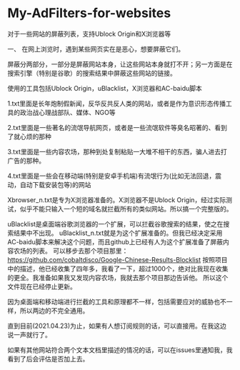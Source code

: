 # My-AdFilters-for-websites
对于一些网站的屏蔽列表，支持Ublock Origin和X浏览器等

一、
在网上浏览时，遇到某些网页实在是恶心，想要屏蔽它们。

屏蔽分两部分，一部分是屏蔽网站本身，让这些网站本身就打不开；另一方面是在搜索引擎（特别是谷歌）的搜索结果中屏蔽这些网站的链接。

使用的工具包括Ublock Origin，uBlacklist，X浏览器和AC-baidu脚本

1.txt里面是长年炮制假新闻，反华反共反人类的网站，或者是作为意识形态传播工具的政治战心理战部队、媒体、NGO等

2.txt里面是一些著名的流氓导航网页，或者是一些流氓软件等臭名昭著的、看到了就心烦的那种

3.txt里面是一些内容农场，那种到处复制粘贴一大堆不相干的东西，骗人进去打广告的那种。

4.txt里面是一些会在移动端(特别是安卓手机端)有流氓行为(比如无法回退，震动，自动下载安装包等)的网站

Xbrowser_n.txt是专为X浏览器准备的。X浏览器不是Ublock Origin，经过实际测试，似乎不能只输入一个短的域名就拦截所有的类似网站。所以搞一个完整版的。

uBlacklist是桌面端谷歌浏览器的一个扩展，可以拦截谷歌搜索的结果，使之在搜索结果中不出现。
uBlacklist_n.txt就是为这个扩展准备的。但我已经决定采用AC-baidu脚本来解决这个问题，而且github上已经有人为这个扩展准备了屏蔽内容农场的列表。
可以移步去那个项目那里：https://github.com/cobaltdisco/Google-Chinese-Results-Blocklist
按照项目中的描述，他已经收集了四年多，我看了一下，超过1000个，绝对比我现在收集的更全。我准备如果我又发现内容农场，我就去那个项目那边告诉他。
所以这个文件现在已经停止更新。

因为桌面端和移动端进行拦截的工具和原理都不一样，包括需要应对的威胁也不一样，所以两边的不完全通用。

直到目前(2021.04.23)为止，如果有人想订阅规则的话，可以直接用。在我这边说一声就行了。

如果有其他网站符合两个文本文档里描述的情况的话，可以在issues里通知我，我看到了后会评估是否加上去。

